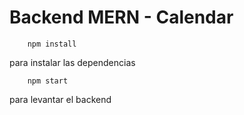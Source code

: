 # Backend MERN - Calendar

```
    npm install

```
para instalar las dependencias 

```
    npm start

```

para levantar el backend